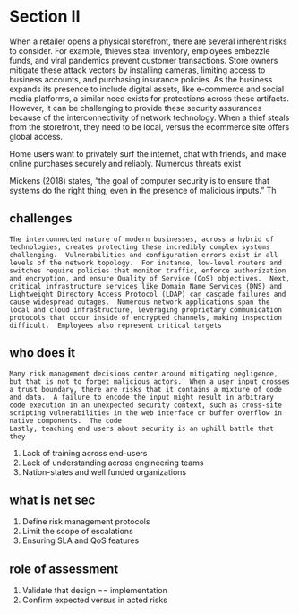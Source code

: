 # Section II

When a retailer opens a physical storefront, there are several inherent risks to consider.  For example, thieves steal inventory, employees embezzle funds, and viral pandemics prevent customer transactions.  Store owners mitigate these attack vectors by installing cameras, limiting access to business accounts, and purchasing insurance policies.  As the business expands its presence to include digital assets, like e-commerce and social media platforms, a similar need exists for protections across these artifacts.  However, it can be challenging to provide these security assurances because of the interconnectivity of network technology.  When a thief steals from the storefront, they need to be local, versus the ecommerce site offers global access.

Home users want to privately surf the internet, chat with friends, and make online purchases securely and reliably.  Numerous threats exist

Mickens (2018) states, “the goal of computer security is to ensure that systems do the right thing, even in the presence of malicious inputs.”  Th

## challenges


	

	The interconnected nature of modern businesses, across a hybrid of technologies, creates protecting these incredibly complex systems challenging.  Vulnerabilities and configuration errors exist in all levels of the network topology.  For instance, low-level routers and switches require policies that monitor traffic, enforce authorization and encryption, and ensure Quality of Service (QoS) objectives.  Next, critical infrastructure services like Domain Name Services (DNS) and Lightweight Directory Access Protocol (LDAP) can cascade failures and cause widespread outages.  Numerous network applications span the local and cloud infrastructure, leveraging proprietary communication protocols that occur inside of encrypted channels, making inspection difficult.  Employees also represent critical targets

## who does it

	Many risk management decisions center around mitigating negligence, but that is not to forget malicious actors.  When a user input crosses a trust boundary, there are risks that it contains a mixture of code and data.  A failure to encode the input might result in arbitrary code execution in an unexpected security context, such as cross-site scripting vulnerabilities in the web interface or buffer overflow in native components.  The code 
	Lastly, teaching end users about security is an uphill battle that they 
1.	Lack of training across end-users
2.	Lack of understanding across engineering teams
3.	Nation-states and well funded organizations 

## what is net sec


1.	Define risk management protocols
2.	Limit the scope of escalations
3.	Ensuring SLA and QoS features


## role of assessment

1.	Validate that design == implementation
2.	Confirm expected versus in acted risks
